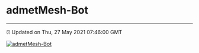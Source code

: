 # admetMesh-Bot
---
⏰ Updated on Thu, 27 May 2021 07:46:00 GMT

[![admetMesh-Bot](https://github.com/kotori-y/admetMesh-bot/actions/workflows/main.yml/badge.svg)](https://github.com/kotori-y/admetMesh-bot/actions/workflows/main.yml)
